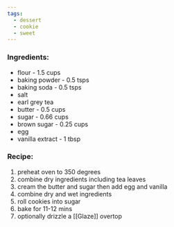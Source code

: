 ```yaml
---
tags:
  - dessert
  - cookie
  - sweet
---
```

### Ingredients:
- flour - 1.5 cups
- baking powder - 0.5 tsps
- baking soda - 0.5 tsps
- salt
- earl grey tea
- butter - 0.5 cups
- sugar - 0.66 cups
- brown sugar - 0.25 cups
- egg
- vanilla extract - 1 tbsp

### Recipe:
1. preheat oven to 350 degrees
2. combine dry ingredients including tea leaves
3. cream the butter and sugar then add egg and vanilla
4. combine dry and wet ingredients
5. roll cookies into sugar
6. bake for 11-12 mins
7. optionally drizzle a [[Glaze]] overtop